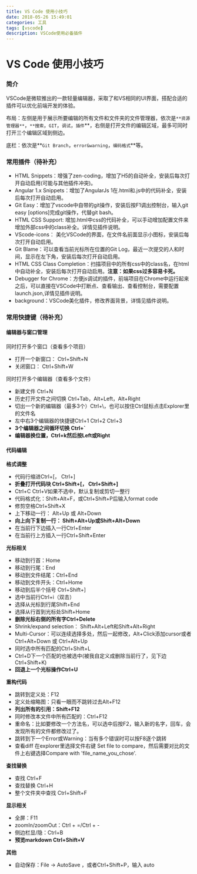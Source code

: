 ```yaml
---
title: VS Code 使用小技巧
date: 2018-05-26 15:49:01
categories: 工具
tags: [vscode]
description: VSCode使用必备插件
---
```

# VS Code 使用小技巧

### **简介**

VSCode是微软推出的一款轻量编辑器，采取了和VS相同的UI界面，搭配合适的插件可以优化前端开发的体验。

布局：左侧是用于展示所要编辑的所有文件和文件夹的文件管理器，依次是`**资源管理器**`，`**搜索`，`GIT`，`调试`，`插件`**，右侧是打开文件的编辑区域，最多可同时打开三个编辑区域到侧边。

底栏：依次是**`Git Branch`，`error&warning`，`编码格式`**等。
<!--more-->
### **常用插件（待补充）**



- HTML Snippets：增强了zen-coding，增加了H5的自动补全，安装后每次打开自动启用(可能与其他插件冲突)。
- Angular 1.x Snippets：增加了AngularJs 1在.html和.js中的代码补全，安装后每次打开自动启用。
- Git Easy：增加了vscode中自带的git操作，安装后按F1调出控制台，输入git easy [options]完成git操作，代替git bash。
- HTML CSS Support: 增加.html中css的代码补全，可以手动增加配置文件来增加外部css中的class补全。详情见插件说明。
- VScode-icons： 美化VSCode的界面，在文件名前面显示小图标，安装后每次打开自动启用。
- Git Blame：可以查看当前光标所在位置的Git Log，最近一次提交的人和时间，显示在左下角，安装后每次打开自动启用。
- HTML CSS Class Completion：扫描项目中的所有css中的class名，在html中自动补全，安装后每次打开自动启用。**注意：如果css过多容易卡死。**
- Debugger for Chrome：方便js调试的插件，前端项目在Chrome中运行起来之后，可以直接在VSCode中打断点、查看输出、查看控制台，需要配置launch.json,详情见插件说明。
- background：VSCode美化插件，修改界面背景，详情见插件说明。

 

### **常用快捷键（待补充）**

#### **编辑器与窗口管理**

同时打开多个窗口（查看多个项目）

- 打开一个新窗口： Ctrl+Shift+N
- 关闭窗口： Ctrl+Shift+W

 

同时打开多个编辑器（查看多个文件）

- 新建文件 Ctrl+N
- 历史打开文件之间切换 Ctrl+Tab，Alt+Left，Alt+Right
- 切出一个新的编辑器（最多3个）Ctrl+\，也可以按住Ctrl鼠标点击Explorer里的文件名
- 左中右3个编辑器的快捷键Ctrl+1 Ctrl+2 Ctrl+3
- **3个编辑器之间循环切换 Ctrl+`**
- **编辑器换位置，Ctrl+k然后按Left或Right**

 

#### **代码编辑**

**格式调整**

- 代码行缩进Ctrl+[， Ctrl+]
- **折叠打开代码块 Ctrl+Shift+[， Ctrl+Shift+]**
- Ctrl+C Ctrl+V如果不选中，默认复制或剪切一整行
- 代码格式化：Shift+Alt+F，或Ctrl+Shift+P后输入format code
- 修剪空格Ctrl+Shift+X
- 上下移动一行： Alt+Up 或 Alt+Down
- **向上向下复制一行： Shift+Alt+Up或Shift+Alt+Down**
- 在当前行下边插入一行Ctrl+Enter
- 在当前行上方插入一行Ctrl+Shift+Enter

 

**光标相关**

- 移动到行首：Home
- 移动到行尾：End
- 移动到文件结尾：Ctrl+End
- 移动到文件开头：Ctrl+Home
- 移动到后半个括号 Ctrl+Shift+]
- 选中当前行Ctrl+i（双击）
- 选择从光标到行尾Shift+End
- 选择从行首到光标处Shift+Home
- **删除光标右侧的所有字Ctrl+Delete**
- Shrink/expand selection： Shift+Alt+Left和Shift+Alt+Right
- Multi-Cursor：可以连续选择多处，然后一起修改，Alt+Click添加cursor或者Ctrl+Alt+Down 或 Ctrl+Alt+Up
- 同时选中所有匹配的Ctrl+Shift+L
- Ctrl+D下一个匹配的也被选中(被我自定义成删除当前行了，见下边Ctrl+Shift+K)
- **回退上一个光标操作Ctrl+U**

 

**重构代码**

- 跳转到定义处：F12
- 定义处缩略图：只看一眼而不跳转过去Alt+F12
- **列出所有的引用：Shift+F12**
- 同时修改本文件中所有匹配的：Ctrl+F12
- 重命名：比如要修改一个方法名，可以选中后按F2，输入新的名字，回车，会发现所有的文件都修改过了。
- 跳转到下一个Error或Warning：当有多个错误时可以按F8逐个跳转
- 查看diff 在explorer里选择文件右键 Set file to compare，然后需要对比的文件上右键选择Compare with 'file_name_you_chose'.

 

**查找替换**

- 查找 Ctrl+F
- 查找替换 Ctrl+H
- 整个文件夹中查找 Ctrl+Shift+F

 

**显示相关**

- 全屏：F11
- zoomIn/zoomOut：Ctrl + =/Ctrl + -
- 侧边栏显/隐：Ctrl+B
- **预览markdown Ctrl+Shift+V**

 

**其他**

- 自动保存：File -> AutoSave ，或者Ctrl+Shift+P，输入 auto